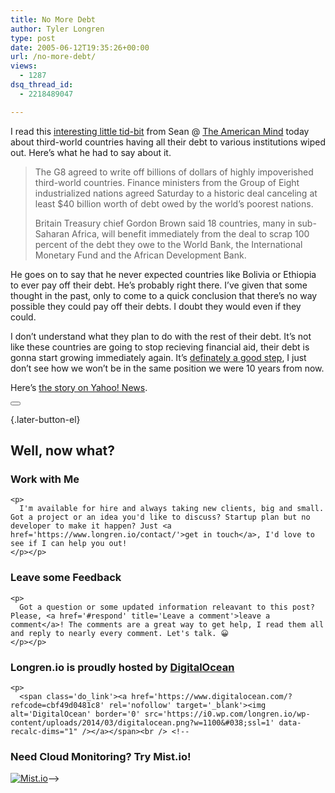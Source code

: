 ```yaml
---
title: No More Debt
author: Tyler Longren
type: post
date: 2005-06-12T19:35:26+00:00
url: /no-more-debt/
views:
  - 1287
dsq_thread_id:
  - 2218489047

---
```

I read this [interesting little tid-bit][1] from Sean @ [The American Mind][2] today about third-world countries having all their debt to various institutions wiped out. Here&#8217;s what he had to say about it.

> The G8 agreed to write off billions of dollars of highly impoverished third-world countries. Finance ministers from the Group of Eight industrialized nations agreed Saturday to a historic deal canceling at least $40 billion worth of debt owed by the world&#8217;s poorest nations.
> 
> Britain Treasury chief Gordon Brown said 18 countries, many in sub-Saharan Africa, will benefit immediately from the deal to scrap 100 percent of the debt they owe to the World Bank, the International Monetary Fund and the African Development Bank.

He goes on to say that he never expected countries like Bolivia or Ethiopia to ever pay off their debt. He&#8217;s probably right there. I&#8217;ve given that some thought in the past, only to come to a quick conclusion that there&#8217;s no way possible they could pay off their debts. I doubt they would even if they could.

I don&#8217;t understand what they plan to do with the rest of their debt. It&#8217;s not like these countries are going to stop recieving financial aid, their debt is gonna start growing immediately again. It&#8217;s [definately a good step][3], I just don&#8217;t see how we won&#8217;t be in the same position we were 10 years from now.

Here&#8217;s [the story on Yahoo! News][4]. 

<div class="wpulike wpulike-default " >
  <div class="wp_ulike_general_class wp_ulike_is_not_liked">
    <button type="button"
					aria-label="Like Button"
					data-ulike-id="1918"
					data-ulike-nonce="3a056b8205"
					data-ulike-type="likeThis"
					data-ulike-template="wpulike-default"
					data-ulike-display-likers="0"
					data-ulike-disable-pophover="0"
					class="wp_ulike_btn wp_ulike_put_image wp_likethis_1918"></button><span class="count-box"></span>
  </div>
</div>

[][5]{.later-button-el}

<div class='what-next'>
  <h2>
    Well, now what?
  </h2>
  
  <div class='hire'>
    <h3>
      Work with Me
    </h3>
    
    <p>
      I'm available for hire and always taking new clients, big and small. Got a project or an idea you'd like to discuss? Startup plan but no developer to make it happen? Just <a href='https://www.longren.io/contact/'>get in touch</a>, I'd love to see if I can help you out!
    </p></p>
  </div>
  
  <div class='hire'>
    <h3>
      Leave some Feedback
    </h3>
    
    <p>
      Got a question or some updated information releavant to this post? Please, <a href='#respond' title='Leave a comment'>leave a comment</a>! The comments are a great way to get help, I read them all and reply to nearly every comment. Let's talk. 😀
    </p></p>
  </div>
  
  <div class='now-what-bottom-ad'>
    <h3>
      Longren.io is proudly hosted by <a href='https://www.digitalocean.com/?refcode=cbf49d0481c8'>DigitalOcean</a>
    </h3>
    
    <p>
      <span class='do_link'><a href='https://www.digitalocean.com/?refcode=cbf49d0481c8' rel='nofollow' target='_blank'><img alt='DigitalOcean' border='0' src='https://i0.wp.com/longren.io/wp-content/uploads/2014/03/digitalocean.png?w=1100&#038;ssl=1' data-recalc-dims="1" /></a></span><br /> <!--

<h3>Need Cloud Monitoring? Try Mist.io!</h3>

<span class='do_link'><a href='http://mist.io/?ref=tyler' rel='nofollow' target='_blank'><img alt='Mist.io' border='0' src='https://i0.wp.com/longren.io/wp-content/uploads/2014/04/mistio.jpg?w=1100&#038;ssl=1' data-recalc-dims="1"></a></span>--></div> </div>

 [1]: http://www.theamericanmind.com/mt-test/archives/016976.html
 [2]: http://www.theamericanmind.com/
 [3]: http://james.anthropiccollective.org/archives/2005/06/an_historic_fir.html
 [4]: http://news.yahoo.com/news?tmpl=story&cid=514&e=4&u=/ap/20050611/ap_on_re_eu/britain_g8
 [5]: #